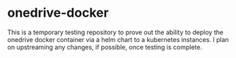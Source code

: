 # onedrive-docker

This is a temporary testing repository to prove out the ability to deploy the onedrive docker container via a helm chart to a kubernetes instances. I plan on upstreaming any changes, if possible, once testing is complete. 
